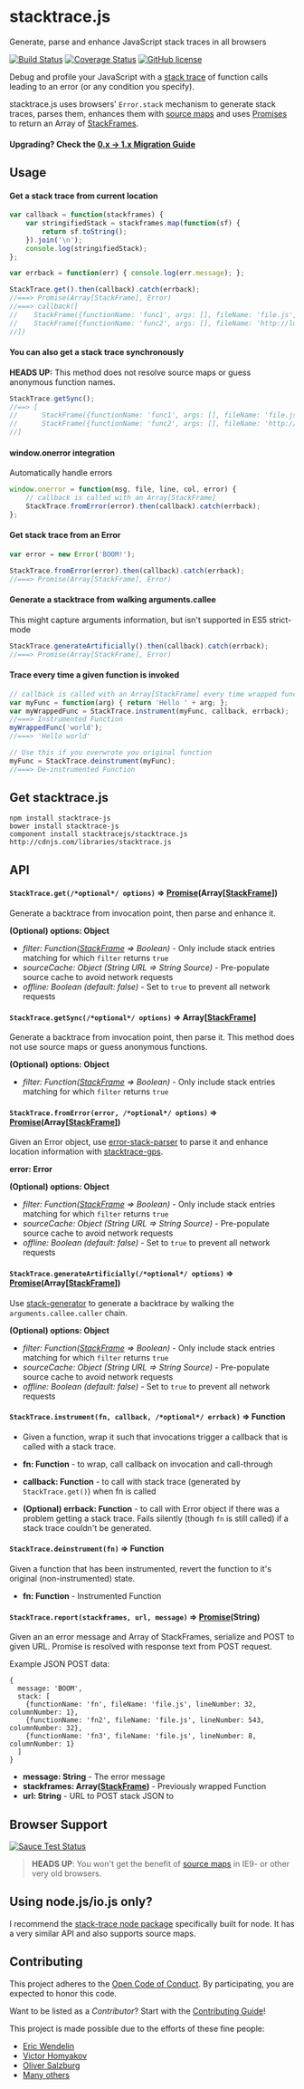 # stacktrace.js
Generate, parse and enhance JavaScript stack traces in all browsers

[![Build Status](https://travis-ci.org/stacktracejs/stacktrace.js.svg?branch=master)](https://travis-ci.org/stacktracejs/stacktrace.js) [![Coverage Status](https://img.shields.io/coveralls/stacktracejs/stacktrace.js.svg)](https://coveralls.io/r/stacktracejs/stacktrace.js?branch=master) [![GitHub license](https://img.shields.io/github/license/stacktracejs/stacktrace.js.svg)](http://unlicense.org)

Debug and profile your JavaScript with a [stack trace](http://en.wikipedia.org/wiki/Stack_trace) of function calls leading to an error (or any condition you specify).

stacktrace.js uses browsers' `Error.stack` mechanism to generate stack traces, parses them, enhances them with
[source maps](http://www.html5rocks.com/en/tutorials/developertools/sourcemaps/) and uses
[Promises](https://developer.mozilla.org/en-US/docs/Web/JavaScript/Reference/Global_Objects/Promise)
to return an Array of [StackFrames](https://github.com/stacktracejs/stackframe).

#### Upgrading? Check the [0.x -> 1.x Migration Guide](https://www.stacktracejs.com/#!/docs/v0-migration-guide)

## Usage
#### Get a stack trace from current location
```js
var callback = function(stackframes) {
    var stringifiedStack = stackframes.map(function(sf) {
        return sf.toString();
    }).join('\n');
    console.log(stringifiedStack);
};

var errback = function(err) { console.log(err.message); };

StackTrace.get().then(callback).catch(errback);
//===> Promise(Array[StackFrame], Error)
//===> callback([
//    StackFrame({functionName: 'func1', args: [], fileName: 'file.js', lineNumber: 203, columnNumber: 9}), 
//    StackFrame({functionName: 'func2', args: [], fileName: 'http://localhost:3000/file.min.js', lineNumber: 1, columnNumber: 3284})
//])
```

#### You can also get a stack trace synchronously
**HEADS UP:** This method does not resolve source maps or guess anonymous function names.

```js
StackTrace.getSync();
//==> [
//      StackFrame({functionName: 'func1', args: [], fileName: 'file.js', lineNumber: 203, columnNumber: 9}), 
//      StackFrame({functionName: 'func2', args: [], fileName: 'http://localhost:3000/file.min.js', lineNumber: 1, columnNumber: 3284})
//]
```

#### window.onerror integration
Automatically handle errors
```js
window.onerror = function(msg, file, line, col, error) {
    // callback is called with an Array[StackFrame]
    StackTrace.fromError(error).then(callback).catch(errback);
};
```

#### Get stack trace from an Error
```js
var error = new Error('BOOM!');

StackTrace.fromError(error).then(callback).catch(errback);
//===> Promise(Array[StackFrame], Error)
```

#### Generate a stacktrace from walking arguments.callee
This might capture arguments information, but isn't supported in ES5 strict-mode
```js
StackTrace.generateArtificially().then(callback).catch(errback);
//===> Promise(Array[StackFrame], Error)
```

#### Trace every time a given function is invoked
```js
// callback is called with an Array[StackFrame] every time wrapped function is called
var myFunc = function(arg) { return 'Hello ' + arg; };
var myWrappedFunc = StackTrace.instrument(myFunc, callback, errback);
//===> Instrumented Function
myWrappedFunc('world');
//===> 'Hello world'

// Use this if you overwrote you original function
myFunc = StackTrace.deinstrument(myFunc);
//===> De-instrumented Function
```

## Get stacktrace.js
```
npm install stacktrace-js
bower install stacktrace-js
component install stacktracejs/stacktrace.js
http://cdnjs.com/libraries/stacktrace.js
```

## API

#### `StackTrace.get(/*optional*/ options)` => [Promise](https://developer.mozilla.org/en-US/docs/Web/JavaScript/Reference/Global_Objects/Promise)(Array[[StackFrame](https://github.com/stacktracejs/stackframe)])
Generate a backtrace from invocation point, then parse and enhance it.

**(Optional) options: Object**
* *filter: Function([StackFrame](https://github.com/stacktracejs/stackframe) => Boolean)* - Only include stack entries matching for which `filter` returns `true`
* *sourceCache: Object (String URL => String Source)* - Pre-populate source cache to avoid network requests
* *offline: Boolean (default: false)* - Set to `true` to prevent all network requests

#### `StackTrace.getSync(/*optional*/ options)` => Array[[StackFrame](https://github.com/stacktracejs/stackframe)]
Generate a backtrace from invocation point, then parse it. This method does not use source maps or guess anonymous functions.  

**(Optional) options: Object**
* *filter: Function([StackFrame](https://github.com/stacktracejs/stackframe) => Boolean)* - Only include stack entries matching for which `filter` returns `true`

#### `StackTrace.fromError(error, /*optional*/ options)` => [Promise](https://developer.mozilla.org/en-US/docs/Web/JavaScript/Reference/Global_Objects/Promise)(Array[[StackFrame](https://github.com/stacktracejs/stackframe)])
Given an Error object, use [error-stack-parser](https://github.com/stacktracejs/error-stack-parser)
to parse it and enhance location information with [stacktrace-gps](https://github.com/stacktracejs/stacktrace-gps).

**error: Error**

**(Optional) options: Object**
* *filter: Function([StackFrame](https://github.com/stacktracejs/stackframe) => Boolean)* - Only include stack entries matching for which `filter` returns `true`
* *sourceCache: Object (String URL => String Source)* - Pre-populate source cache to avoid network requests
* *offline: Boolean (default: false)* - Set to `true` to prevent all network requests

#### `StackTrace.generateArtificially(/*optional*/ options)` => [Promise](https://developer.mozilla.org/en-US/docs/Web/JavaScript/Reference/Global_Objects/Promise)(Array[[StackFrame](https://github.com/stacktracejs/stackframe)])
Use [stack-generator](https://github.com/stacktracejs/stack-generator) to generate a backtrace by walking the `arguments.callee.caller` chain.

**(Optional) options: Object**
* *filter: Function([StackFrame](https://github.com/stacktracejs/stackframe) => Boolean)* - Only include stack entries matching for which `filter` returns `true`
* *sourceCache: Object (String URL => String Source)* - Pre-populate source cache to avoid network requests
* *offline: Boolean (default: false)* - Set to `true` to prevent all network requests

#### `StackTrace.instrument(fn, callback, /*optional*/ errback)` => Function
* Given a function, wrap it such that invocations trigger a callback that is called with a stack trace.

* **fn: Function** - to wrap, call callback on invocation and call-through
* **callback: Function** - to call with stack trace (generated by `StackTrace.get()`) when fn is called
* **(Optional) errback: Function** - to call with Error object if there was a problem getting a stack trace.
Fails silently (though `fn` is still called) if a stack trace couldn't be generated.

#### `StackTrace.deinstrument(fn)` => Function
Given a function that has been instrumented, revert the function to it's original (non-instrumented) state.

* **fn: Function** - Instrumented Function

#### `StackTrace.report(stackframes, url, message)` => [Promise](https://developer.mozilla.org/en-US/docs/Web/JavaScript/Reference/Global_Objects/Promise)(String)
Given an an error message and Array of StackFrames, serialize and POST to given URL. Promise is resolved with response text from POST request.

Example JSON POST data:
```
{
  message: 'BOOM',
  stack: [
    {functionName: 'fn', fileName: 'file.js', lineNumber: 32, columnNumber: 1},
    {functionName: 'fn2', fileName: 'file.js', lineNumber: 543, columnNumber: 32},
    {functionName: 'fn3', fileName: 'file.js', lineNumber: 8, columnNumber: 1}
  ]
}
```

* **message: String** - The error message
* **stackframes: Array([StackFrame](https://github.com/stacktracejs/stackframe))** - Previously wrapped Function
* **url: String** - URL to POST stack JSON to

## Browser Support
[![Sauce Test Status](https://saucelabs.com/browser-matrix/stacktracejs.svg)](https://saucelabs.com/u/stacktracejs)

> **HEADS UP**: You won't get the benefit of [source maps](http://www.html5rocks.com/en/tutorials/developertools/sourcemaps/)
in IE9- or other very old browsers.

## Using node.js/io.js only?
I recommend the [stack-trace node package](https://www.npmjs.com/package/stack-trace) specifically built for node.
It has a very similar API and also supports source maps.

## Contributing
This project adheres to the [Open Code of Conduct](http://todogroup.org/opencodeofconduct/#stacktrace.js/me@eriwen.com). By participating, you are expected to honor this code.

Want to be listed as a *Contributor*? Start with the [Contributing Guide](https://github.com/stacktracejs/stacktrace.js/blob/master/.github/CONTRIBUTING.md)!

This project is made possible due to the efforts of these fine people:

* [Eric Wendelin](https://www.eriwen.com)
* [Victor Homyakov](https://github.com/victor-homyakov)
* [Oliver Salzburg](https://github.com/oliversalzburg)
* [Many others](https://github.com/stacktracejs/stacktrace.js/graphs/contributors)
